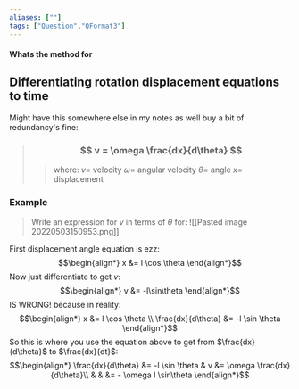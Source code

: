 ```yaml
---
aliases: [""]
tags: ["Question","QFormat3"]
---
```


#### Whats the method for
## Differentiating rotation displacement equations to time
Might have this somewhere else in my notes as well buy a bit of redundancy's fine:

> ### $$ v = \omega \frac{dx}{d\theta} $$ 
>> where:
>> $v=$ velocity
>> $\omega=$ angular velocity
>> $\theta=$ angle
>> $x=$ displacement

### Example
> Write an expression for $v$ in terms of $\theta$ for:
> ![[Pasted image 20220503150953.png]]

First displacement angle equation is ezz:
$$\begin{align*}
x &= l \cos \theta 
\end{align*}$$
Now just differentiate to get $v$:
$$\begin{align*}
v &= -l\sin\theta
\end{align*}$$
IS WRONG! because in reality:
$$\begin{align*}
x &= l \cos \theta \\
\frac{dx}{d\theta} &= -l \sin \theta
\end{align*}$$
So this is where you use the equation above to get from $\frac{dx}{d\theta}$ to $\frac{dx}{dt}$:
$$\begin{align*}
\frac{dx}{d\theta} &= -l \sin \theta & v &= \omega \frac{dx}{d\theta}\\
& & &= - \omega l \sin\theta
\end{align*}$$